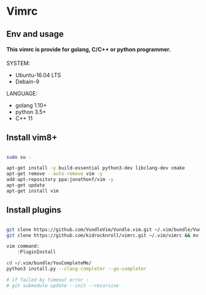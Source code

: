 # Vimrc

## Env and usage

#### This vimrc is provide for golang, C/C++ or python programmer.

SYSTEM:

- Ubuntu-16.04 LTS
- Debain-9

LANGUAGE:

- golang 1.10+
- python 3.5+
- C++ 11

## Install vim8+

```bash

sudo su -

apt-get install -y build-essential python3-dev libclang-dev cmake
apt-get remove --auto-remove vim -y
add-apt-repository ppa:jonathonf/vim -y
apt-get update
apt-get install vim

```

## Install plugins

```bash

git clone https://github.com/VundleVim/Vundle.vim.git ~/.vim/bundle/Vundle.vim
git clone https://github.com/kidrocknroll/vimrc.git ~/.vim/vimrc && mv ~/.vim/vimrc/vimrc ~/.vimrc

vim command:
	:PluginInstall

cd ~/.vim/bundle/YouCompleteMe/
python3 install.py --clang-completer --go-completer

# if failed by timeout error :
# git submodule update --init --recursive
```
